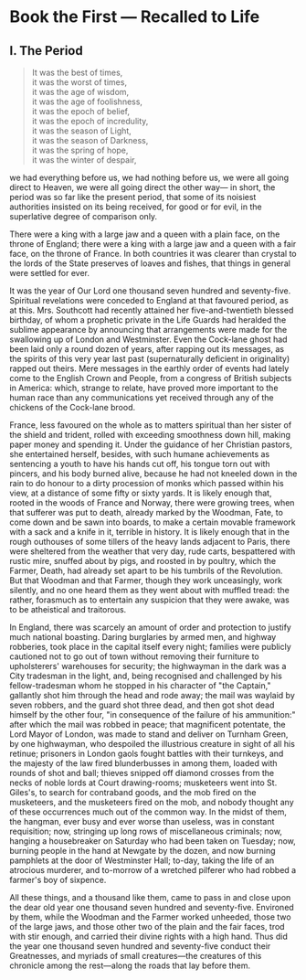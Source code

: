 # Book the First — Recalled to Life

## I. The Period

> It was the best of times,  
> it was the worst of times,  
> it was the age of wisdom,  
> it was the age of foolishness,  
> it was the epoch of belief,  
> it was the epoch of incredulity,  
> it was the season of Light,  
> it was the season of Darkness,  
> it was the spring of hope,  
> it was the winter of despair,

we had everything before us, we had nothing before us, we were all going direct to Heaven, we were all going direct the other way— in short, the period was so far like the present period, that some of its noisiest authorities insisted on its being received, for good or for evil, in the superlative degree of comparison only.

There were a king with a large jaw and a queen with a plain face, on the throne of England; there were a king with a large jaw and a queen with a fair face, on the throne of France. In both countries it was clearer than crystal to the lords of the State preserves of loaves and fishes, that things in general were settled for ever.

It was the year of Our Lord one thousand seven hundred and seventy-five. Spiritual revelations were conceded to England at that favoured period, as at this. Mrs. Southcott had recently attained her five-and-twentieth blessed birthday, of whom a prophetic private in the Life Guards had heralded the sublime appearance by announcing that arrangements were made for the swallowing up of London and Westminster. Even the Cock-lane ghost had been laid only a round dozen of years, after rapping out its messages, as the spirits of this very year last past (supernaturally deficient in originality) rapped out theirs. Mere messages in the earthly order of events had lately come to the English Crown and People, from a congress of British subjects in America: which, strange to relate, have proved more important to the human race than any communications yet received through any of the chickens of the Cock-lane brood.

France, less favoured on the whole as to matters spiritual than her sister of the shield and trident, rolled with exceeding smoothness down hill, making paper money and spending it. Under the guidance of her Christian pastors, she entertained herself, besides, with such humane achievements as sentencing a youth to have his hands cut off, his tongue torn out with pincers, and his body burned alive, because he had not kneeled down in the rain to do honour to a dirty procession of monks which passed within his view, at a distance of some fifty or sixty yards. It is likely enough that, rooted in the woods of France and Norway, there were growing trees, when that sufferer was put to death, already marked by the Woodman, Fate, to come down and be sawn into boards, to make a certain movable framework with a sack and a knife in it, terrible in history. It is likely enough that in the rough outhouses of some tillers of the heavy lands adjacent to Paris, there were sheltered from the weather that very day, rude carts, bespattered with rustic mire, snuffed about by pigs, and roosted in by poultry, which the Farmer, Death, had already set apart to be his tumbrils of the Revolution. But that Woodman and that Farmer, though they work unceasingly, work silently, and no one heard them as they went about with muffled tread: the rather, forasmuch as to entertain any suspicion that they were awake, was to be atheistical and traitorous.

In England, there was scarcely an amount of order and protection to justify much national boasting. Daring burglaries by armed men, and highway robberies, took place in the capital itself every night; families were publicly cautioned not to go out of town without removing their furniture to upholsterers' warehouses for security; the highwayman in the dark was a City tradesman in the light, and, being recognised and challenged by his fellow-tradesman whom he stopped in his character of "the Captain," gallantly shot him through the head and rode away; the mail was waylaid by seven robbers, and the guard shot three dead, and then got shot dead himself by the other four, "in consequence of the failure of his ammunition:" after which the mail was robbed in peace; that magnificent potentate, the Lord Mayor of London, was made to stand and deliver on Turnham Green, by one highwayman, who despoiled the illustrious creature in sight of all his retinue; prisoners in London gaols fought battles with their turnkeys, and the majesty of the law fired blunderbusses in among them, loaded with rounds of shot and ball; thieves snipped off diamond crosses from the necks of noble lords at Court drawing-rooms; musketeers went into St. Giles's, to search for contraband goods, and the mob fired on the musketeers, and the musketeers fired on the mob, and nobody thought any of these occurrences much out of the common way. In the midst of them, the hangman, ever busy and ever worse than useless, was in constant requisition; now, stringing up long rows of miscellaneous criminals; now, hanging a housebreaker on Saturday who had been taken on Tuesday; now, burning people in the hand at Newgate by the dozen, and now burning pamphlets at the door of Westminster Hall; to-day, taking the life of an atrocious murderer, and to-morrow of a wretched pilferer who had robbed a farmer's boy of sixpence.

All these things, and a thousand like them, came to pass in and close upon the dear old year one thousand seven hundred and seventy-five. Environed by them, while the Woodman and the Farmer worked unheeded, those two of the large jaws, and those other two of the plain and the fair faces, trod with stir enough, and carried their divine rights with a high hand. Thus did the year one thousand seven hundred and seventy-five conduct their Greatnesses, and myriads of small creatures—the creatures of this chronicle among the rest—along the roads that lay before them.

